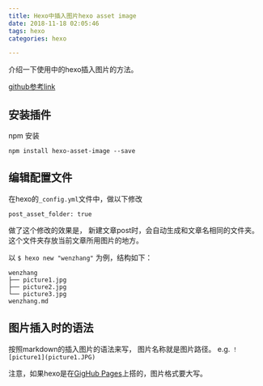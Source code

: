```yaml
---
title: Hexo中插入图片hexo asset image
date: 2018-11-18 02:05:46
tags: hexo
categories: hexo

---
```



介绍一下使用中的hexo插入图片的方法。

[github参考link](https://github.com/CodeFalling/hexo-asset-image)

## 安装插件
npm 安装
 ```
 npm install hexo-asset-image --save
 ```
 
## 编辑配置文件
在hexo的`_config.yml`文件中，做以下修改
```
post_asset_folder: true
```
做了这个修改的效果是，
新建文章post时，会自动生成和文章名相同的文件夹。
这个文件夹存放当前文章所用图片的地方。

以 `$ hexo new "wenzhang"` 为例，结构如下：

```
wenzhang
├── picture1.jpg
├── picture2.jpg
└── picture3.jpg
wenzhang.md
```

## 图片插入时的语法

按照markdown的插入图片的语法来写，
图片名称就是图片路径。
e.g.
`！[picture1](picture1.JPG)`

注意，如果hexo是在[GigHub Pages](https://pages.github.com/)上搭的，图片格式要大写。



